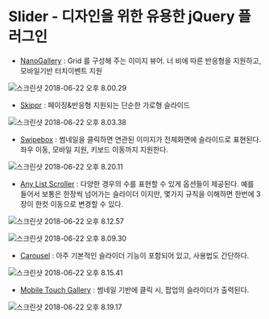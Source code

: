 # Slider - 디자인을 위한 유용한 jQuery 플러그인

- [NanoGallery](http://nanogallery.brisbois.fr/) : Grid 를 구성해 주는 이미지 뷰어. 너
비에 따른 반응형을 지원하고, 모바일기반 터치이벤트 지원

![스크린샷 2018-06-22 오후 8.00.29](https://lh3.googleusercontent.com/-5DGDOK9elwM/WyzXGiqFfhI/AAAAAAAAUMs/du1XwOjqB2IrMDo0uga9_6VFC6BIkSBMgCHMYCw/I/%255BUNSET%255D)

- [Skippr](http://austenpayan.github.io/skippr/) : 페이징&반응형 지원되는 단순한 가로형 슬라이드

![스크린샷 2018-06-22 오후 8.03.38](https://lh3.googleusercontent.com/-6dYG8EBE5tk/WyzXuuuO3zI/AAAAAAAAUM0/ySSdg46YwIwhIZFJhXd6cqfl8aZxhYEFACHMYCw/I/%255BUNSET%255D)

- [Swipebox](http://brutaldesign.github.io/swipebox/) : 썸네일을 클릭하면 연관된 이미지가 전체화면에 슬라이드로 표현된다. 좌우 이동, 모바일 지원, 키보드 이동까지 지원한다.

![스크린샷 2018-06-22 오후 8.20.11](https://lh3.googleusercontent.com/-l5Jz4fZLMuA/Wyzbg4CbllI/AAAAAAAAUNc/secz347B6sUdwnJp4uHi4C22JzFy7kwUACHMYCw/I/%255BUNSET%255D)

- [Any List Scroller](https://als.musings.it/) : 다양한 경우의 수를 표현할 수 있게 옵션들이 제공된다. 예를 들어서 보통은 한장씩 넘어가는 슬라이더 이지만, 몇가지 규칙을 이해하면 한번에 3장이 한컷 이동으로 변경할 수 있다.

![스크린샷 2018-06-22 오후 8.12.57](https://lh3.googleusercontent.com/-JKeBy1iqGhw/WyzZ0aqjtBI/AAAAAAAAUNI/ixTVp_3ddDkp5oVkSn_ZsuTYUe7JYjjigCHMYCw/I/%255BUNSET%255D)

![스크린샷 2018-06-22 오후 8.09.30](https://lh3.googleusercontent.com/-Qyirqax2cCo/WyzZa0BdFAI/AAAAAAAAUNA/m3n8QD-uqBcujLmJXv1Dsp5z6RgjU6QyACHMYCw/I/%255BUNSET%255D)

- [Carousel](http://abitgone.github.io/jQuery-Plugins/Carousel/) : 아주 기본적인 슬라이더 기능이 포함되어 있고, 사용법도 간단하다.

![스크린샷 2018-06-22 오후 8.15.41](https://lh3.googleusercontent.com/-U7ByHN6yDgM/WyzajyADZZI/AAAAAAAAUNQ/bofZKoo_C4oyTX9W3mDuzJbBxvKsSEk8ACHMYCw/I/%255BUNSET%255D)

- [Mobile Touch Gallery](https://demo.tutorialzine.com/2012/04/mobile-touch-gallery/) : 썸네일 기반에 클릭 시, 팝업의 슬라이더가 출력된다.

![스크린샷 2018-06-22 오후 8.19.17](https://lh3.googleusercontent.com/-T8Efyrxsqx4/WyzbUgkYnWI/AAAAAAAAUNY/hvzftgFPOWELhHknNjSgEmzYp9XU-VjUwCHMYCw/I/%255BUNSET%255D)


